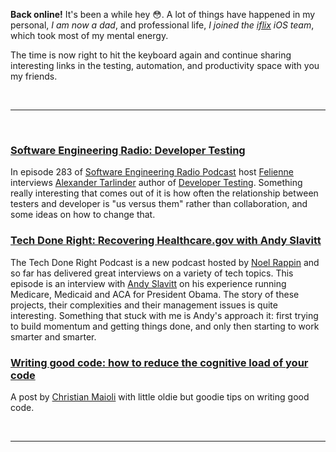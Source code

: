 **Back online!** It's been a while hey 😳. A lot of things have happened in my personal, _I am now a dad_, and professional life, _I joined the [iflix](https://iflix.com) iOS team_, which took most of my mental energy.

The time is now right to hit the keyboard again and continue sharing interesting links in the testing, automation, and productivity space with you my friends.

<br/><hr/><br/>

### [Software Engineering Radio: Developer Testing](http://www.se-radio.net/2017/03/se-radio-episode-283-alexander-tarlinder-on-developer-testing/)

In episode 283 of [Software Engineering Radio Podcast](http://www.se-radio.net/) host [Felienne](https://twitter.com/felienne/) interviews [Alexander Tarlinder](https://twitter.com/alexander_tar) author of [Developer Testing](https://www.amazon.com/Developer-Testing-Building-Addison-Wesley-Signature/dp/0134291069). Something really interesting that comes out of it is how often the relationship between testers and developer is "us versus them" rather than collaboration, and some ideas on how to change that.

### [Tech Done Right: Recovering Healthcare.gov with Andy Slavitt](http://www.techdoneright.io/006-healthcare-dot-gov)

The Tech Done Right Podcast is a new podcast hosted by [Noel Rappin](https://twitter.com/noelrap) and so far has delivered great interviews on a variety of tech topics. This episode is an interview with [Andy Slavitt](https://twitter.com/ASlavitt) on his experience running Medicare, Medicaid and ACA for President Obama. The story of these projects, their complexities and their management issues is quite interesting. Something that stuck with me is Andy's approach it: first trying to build momentum and getting things done, and only then starting to work smarter and smarter.

### [Writing good code: how to reduce the cognitive load of your code](https://chrismm.com/blog/writing-good-code-reduce-the-cognitive-load/)

A post by [Christian Maioli](https://twitter.com/christianmaioli) with little oldie but goodie tips on writing good code.

<br/><hr/><br/>
